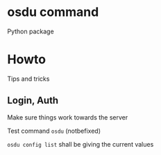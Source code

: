 # osdu command

Python package

# Howto

Tips and tricks

## Login, Auth
Make sure things work towards the server

Test command `osdu` (notbefixed)

`osdu config list` shall be giving the current values
